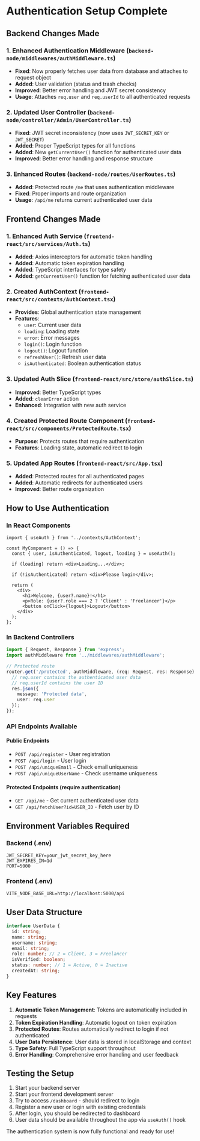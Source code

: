 # Authentication Setup Complete

## Backend Changes Made

### 1. Enhanced Authentication Middleware (`backend-node/middlewares/authMiddleware.ts`)
- **Fixed**: Now properly fetches user data from database and attaches to request object
- **Added**: User validation (status and trash checks)
- **Improved**: Better error handling and JWT secret consistency
- **Usage**: Attaches `req.user` and `req.userId` to all authenticated requests

### 2. Updated User Controller (`backend-node/controller/Admin/UserController.ts`)
- **Fixed**: JWT secret inconsistency (now uses `JWT_SECRET_KEY` or `JWT_SECRET`)
- **Added**: Proper TypeScript types for all functions
- **Added**: New `getCurrentUser()` function for authenticated user data
- **Improved**: Better error handling and response structure

### 3. Enhanced Routes (`backend-node/routes/UserRoutes.ts`)
- **Added**: Protected route `/me` that uses authentication middleware
- **Fixed**: Proper imports and route organization
- **Usage**: `/api/me` returns current authenticated user data

## Frontend Changes Made

### 1. Enhanced Auth Service (`frontend-react/src/services/Auth.ts`)
- **Added**: Axios interceptors for automatic token handling
- **Added**: Automatic token expiration handling
- **Added**: TypeScript interfaces for type safety
- **Added**: `getCurrentUser()` function for fetching authenticated user data

### 2. Created AuthContext (`frontend-react/src/contexts/AuthContext.tsx`)
- **Provides**: Global authentication state management
- **Features**: 
  - `user`: Current user data
  - `loading`: Loading state
  - `error`: Error messages
  - `login()`: Login function
  - `logout()`: Logout function
  - `refreshUser()`: Refresh user data
  - `isAuthenticated`: Boolean authentication status

### 3. Updated Auth Slice (`frontend-react/src/store/authSlice.ts`)
- **Improved**: Better TypeScript types
- **Added**: `clearError` action
- **Enhanced**: Integration with new auth service

### 4. Created Protected Route Component (`frontend-react/src/components/ProtectedRoute.tsx`)
- **Purpose**: Protects routes that require authentication
- **Features**: Loading state, automatic redirect to login

### 5. Updated App Routes (`frontend-react/src/App.tsx`)
- **Added**: Protected routes for all authenticated pages
- **Added**: Automatic redirects for authenticated users
- **Improved**: Better route organization

## How to Use Authentication

### In React Components

```tsx
import { useAuth } from '../contexts/AuthContext';

const MyComponent = () => {
  const { user, isAuthenticated, logout, loading } = useAuth();

  if (loading) return <div>Loading...</div>;
  
  if (!isAuthenticated) return <div>Please login</div>;

  return (
    <div>
      <h1>Welcome, {user?.name}!</h1>
      <p>Role: {user?.role === 2 ? 'Client' : 'Freelancer'}</p>
      <button onClick={logout}>Logout</button>
    </div>
  );
};
```

### In Backend Controllers

```typescript
import { Request, Response } from 'express';
import authMiddleware from '../middlewares/authMiddleware';

// Protected route
router.get('/protected', authMiddleware, (req: Request, res: Response) => {
  // req.user contains the authenticated user data
  // req.userId contains the user ID
  res.json({ 
    message: 'Protected data', 
    user: req.user 
  });
});
```

### API Endpoints Available

#### Public Endpoints
- `POST /api/register` - User registration
- `POST /api/login` - User login
- `POST /api/uniqueEmail` - Check email uniqueness
- `POST /api/uniqueUserName` - Check username uniqueness

#### Protected Endpoints (require authentication)
- `GET /api/me` - Get current authenticated user data
- `GET /api/fetchUser?id=USER_ID` - Fetch user by ID

## Environment Variables Required

### Backend (.env)
```
JWT_SECRET_KEY=your_jwt_secret_key_here
JWT_EXPIRES_IN=1d
PORT=5000
```

### Frontend (.env)
```
VITE_NODE_BASE_URL=http://localhost:5000/api
```

## User Data Structure

```typescript
interface UserData {
  id: string;
  name: string;
  username: string;
  email: string;
  role: number; // 2 = Client, 3 = Freelancer
  isVerified: boolean;
  status: number; // 1 = Active, 0 = Inactive
  createdAt: string;
}
```

## Key Features

1. **Automatic Token Management**: Tokens are automatically included in requests
2. **Token Expiration Handling**: Automatic logout on token expiration
3. **Protected Routes**: Routes automatically redirect to login if not authenticated
4. **User Data Persistence**: User data is stored in localStorage and context
5. **Type Safety**: Full TypeScript support throughout
6. **Error Handling**: Comprehensive error handling and user feedback

## Testing the Setup

1. Start your backend server
2. Start your frontend development server
3. Try to access `/dashboard` - should redirect to login
4. Register a new user or login with existing credentials
5. After login, you should be redirected to dashboard
6. User data should be available throughout the app via `useAuth()` hook

The authentication system is now fully functional and ready for use!
